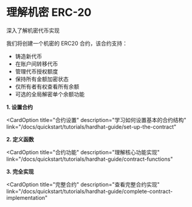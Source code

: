 # 理解机密 ERC-20
深入了解机密代币实现

我们将创建一个机密的 ERC20 合约，该合约支持：
- 铸造新代币
- 在账户间转移代币
- 管理代币授权额度
- 保持所有金额加密状态
- 仅所有者有权查看所有余额
- 可选的全局解密单个余额功能

**1. 设置合约**


  <CardOption
    title="合约设置"
    description="学习如何设置基本的合约结构"
    link="/docs/quickstart/tutorials/hardhat-guide/set-up-the-contract"
  >
  </CardOption>

**2. 定义函数**

  <CardOption
    title="合约功能"
    description="理解核心功能实现"
    link="/docs/quickstart/tutorials/hardhat-guide/contract-functions"
  >
  </CardOption>

**3. 完全实现**

  <CardOption
    title="完整合约"
    description="查看完整合约实现"
    link="/docs/quickstart/tutorials/hardhat-guide/complete-contract-implementation"
  >
  </CardOption>
